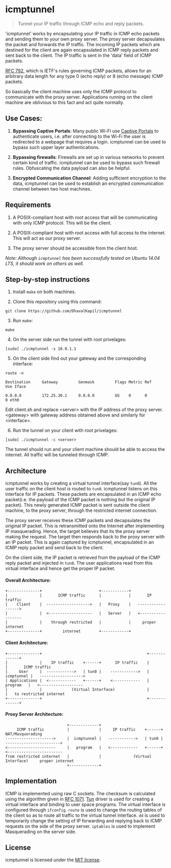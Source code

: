 # icmptunnel

> Tunnel your IP traffic through ICMP echo and reply packets.

'icmptunnel' works by encapsulating your IP traffic in ICMP echo packets and sending them to your own proxy server. The proxy server decapsulates the packet and forwards the IP traffic. The incoming IP packets which are destined for the client are again encapsulated in ICMP reply packets and sent back to the client. The IP traffic is sent in the 'data' field of ICMP packets.

[RFC 792](http://www.ietf.org/rfc/rfc792.txt), which is IETF's rules governing ICMP packets, allows for an arbitrary data length for any type 0 (echo reply) or 8 (echo message) ICMP packets.

So basically the client machine uses only the ICMP protocol to communicate with the proxy server. Applications running on the client machine are oblivious to this fact and act quite normally.

## Use Cases:

1. **Bypassing Captive Portals**: Many public Wi-Fi use [Captive Portals](https://en.wikipedia.org/wiki/Captive_portal) to authenticate users, i.e. after connecting to the Wi-Fi the user is redirected to a webpage that requires a login. icmptunnel can be used to bypass such upper layer authentications.

2. **Bypassing firewalls**: Firewalls are set up in various networks to prevent certain kind of traffic. icmptunnel can be used to bypass such firewall rules. Obfuscating the data payload can also be helpful.

3. **Encrypted Communication Channel**: Adding sufficient encryption to the data, icmptunnel can be used to establish an encrypted communication channel between two host machines. 

## Requirements

1. A POSIX-compliant host with root access that will be communicating with only ICMP protocol. This will be the client.

2. A POSIX-compliant host with root access with full access to the internet. This will act as our proxy server.

3. The proxy server should be accessible from the client host.

_Note: Although `icmptunnel` has been successfully tested on Ubuntu 14.04 LTS, it should work on others as well._

## Step-by-step instructions

1. Install `make` on both machines.

2. Clone this repository using this command:

  ```
  git clone https://github.com/DhavalKapil/icmptunnel
  ```

3. Run `make`:

  ```
  make
  ```

4. On the server side run the tunnel with root privelages:

  ```
  [sudo] ./icmptunnel -s 10.0.1.1
  ```

5. On the client side find out your gateway and the corresponding interface:

  ```
  route -n

  Destination     Gateway         Genmask         Flags Metric Ref    Use Iface

  0.0.0.0         172.25.30.1     0.0.0.0         UG    0      0        0 eth0
  ```

  Edit client.sh and replace \<server\> with the IP address of the proxy server. \<gateway\> with gateway address obtained above and similarly for \<interface\>.

6. Run the tunnel on your client with root privelages:

  ```
  [sudo] ./icmptunnel -c <server>
  ```

The tunnel should run and your client machine should be able to access the internet. All traffic will be tunneled through ICMP.

## Architecture

icmptunnel works by creating a virtual tunnel interface(say `tun0`). All the user traffic on the client host is routed to `tun0`. icmptunnel listens on this interface for IP packets. These packets are encapsulated in an ICMP echo packet(i.e. the payload of the ICMP packet is nothing but the original IP packet). This newly generated ICMP packet is sent outside the client machine, to the proxy server, through the restricted internet connection.

The proxy server receives these ICMP packets and decapsulates the original IP packet. This is retransmitted onto the Internet after implementing IP masquerading. Hence, the target believes that its the proxy server making the request. The target then responds back to the proxy server with an IP packet. This is again captured by icmptunnel, encapsulated in an ICMP reply packet and send back to the client. 

On the client side, the IP packet is retrieved from the payload of the ICMP reply packet and injected in `tun0`. The user applications read from this virtual interface and hence get the proper IP packet.

#### Overall Architecture:

```
+--------------+                         +------------+
|              |       ICMP traffic      |            |       IP traffic
|    Client    |  ------------------->   |   Proxy    |   ------------------>
|              |  <-------------------   |   Server   |   <------------------
|              |    through restricted   |            |     proper internet
+--------------+         internet        +------------+
```

#### Client Architecture:

```
+--------------+                                              +-------------+
|              |    IP traffic    +------+      IP traffic    |             |       ICMP traffic
|     User     |  ------------>   | tun0 |    ------------>   |  icmptunnel |   ------------------->
| Applications |  <------------   +------+    <------------   |   program   |   <-------------------
|              |             (Virtual Interface)              |             |   to restricted internet
+--------------+                                              +-------------+
```

#### Proxy Server Architecture:

```
                           +-------------+
     ICMP traffic          |             |     IP traffic    +------+          NAT/Masquerading
--------------------->     |  icmptunnel |   ------------>   | tun0 |      ------------------------> 
<---------------------     |   program   |   <------------   +------+      <------------------------
from restricted internet   |             |              (Virtual Interface)     proper internet
                           +-------------+
```

## Implementation

ICMP is implemented using raw C sockets. The checksum is calculated using the algorithm given in [RFC 1071](https://tools.ietf.org/html/rfc1071). [Tun](https://www.kernel.org/doc/Documentation/networking/tuntap.txt) driver is used for creating a virtual interface and binding to user space programs. The virtual interface is configured through `ifconfig`. `route` is used to change the routing tables of the client so as to route all traffic to the virtual tunnel interface. `dd` is used to temporarily change the setting of IP forwarding and replying back to ICMP requests on the side of the proxy server. `iptables` is used to implement Masquerading on the server side.

## License

icmptunnel is licensed under the [MIT license](http://dhaval.mit-license.org/).
